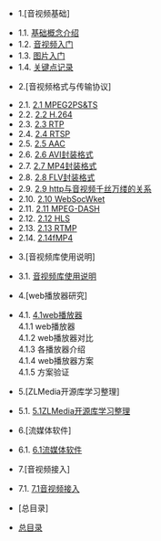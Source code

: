 * 1.[音视频基础]
 - 1.1. [基础概念介绍](1.1基础概念介绍.md)
 - 1.2. [音视频入门](1.2音视频入门.md)
 - 1.3. [图片入门](1.3图片入门.md)
 - 1.4. [关键点记录](1.4关键点记录.md)

* 2.[音视频格式与传输协议]
 - 2.1. [2.1 MPEG2PS&TS](2.1MPEG2PS&TS.md)
 - 2.2. [2.2 H.264](2.2H.264.md)
 - 2.3. [2.3 RTP](2.3RTP.md)
 - 2.4. [2.4 RTSP](2.4RTSP.md)
 - 2.5. [2.5 AAC](2.5AAC.md)
 - 2.6. [2.6 AVI封装格式](2.6AVI封装格式.md)
 - 2.7. [2.7 MP4封装格式](2.7MP4封装格式.md)
 - 2.8. [2.8 FLV封装格式](2.8FSLV封装格式.md)
 - 2.9. [2.9 http与音视频千丝万缕的关系](2.9http与音视频千丝万缕的关系.md)
 - 2.10. [2.10 WebSocWket](2.10websocket.md)
 - 2.11. [2.11 MPEG-DASH](2.11MPEG-DASH.md)
 - 2.12. [2.12 HLS](2.12HLS.md)
 - 2.13. [2.13 RTMP](2.13RTMP.md)
 - 2.14. [2.14fMP4](2.14fMP4.md)
 

* 3.[音视频库使用说明]
 - 3.1. [音视频库使用说明](3.1音视频库使用说明.md)

* 4.[web播放器研究]
 - 4.1. [4.1web播放器](4.1web播放器.md)  
     4.1.1 web播放器  
     4.1.2 web播放器对比  
     4.1.3 各播放器介绍  
     4.1.4 web播放器方案  
     4.1.5 方案验证  
      
* 5.[ZLMedia开源库学习整理]
 - 5.1. [5.1ZLMedia开源库学习整理](5.1ZLMedia开源库学习整理.md)

* 6.[流媒体软件]
 - 6.1. [6.1流媒体软件](6.1流媒体软件.md)
 
* 7.[音视频接入]
 - 7.1. [7.1音视频接入](7.1音视频接入.md)

* [总目录]
 - [总目录](../总目录.md)
